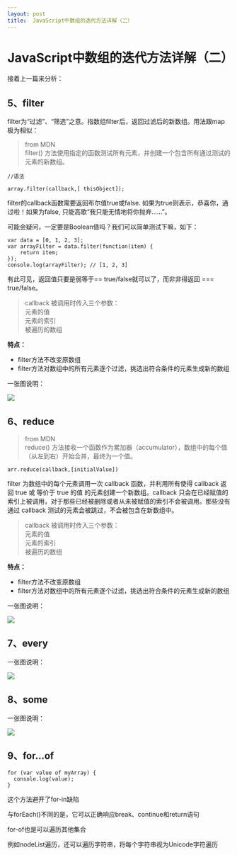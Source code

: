 ```yaml
---
layout: post
title:  JavaScript中数组的迭代方法详解（二）
---
```




# JavaScript中数组的迭代方法详解（二）

接着上一篇来分析：

## 5、filter

filter为“过滤”、“筛选”之意。指数组filter后，返回过滤后的新数组。用法跟map极为相似：

> from MDN <br/>
> filter() 方法使用指定的函数测试所有元素，并创建一个包含所有通过测试的元素的新数组。

```
//语法

array.filter(callback,[ thisObject]);
```

filter的callback函数需要返回布尔值true或false. 如果为true则表示，恭喜你，通过啦！如果为false, 只能高歌“我只能无情地将你抛弃……”。

可能会疑问，一定要是Boolean值吗？我们可以简单测试下嘛，如下：

```
var data = [0, 1, 2, 3];
var arrayFilter = data.filter(function(item) {
    return item;
});
console.log(arrayFilter); // [1, 2, 3]
```

有此可见，返回值只要是弱等于== true/false就可以了，而非非得返回 === true/false。




> callback 被调用时传入三个参数：<br />
> 元素的值<br />
> 元素的索引<br />
> 被遍历的数组






**特点：**


- filter方法不改变原数组
- filter方法对数组中的所有元素逐个过滤，挑选出符合条件的元素生成新的数组

一张图说明：

![](http://0.0.0.0:4000//img/20161222/20161222-5-1.jpg)


## 6、reduce


> from MDN <br/>
> reduce() 方法接收一个函数作为累加器（accumulator），数组中的每个值（从左到右）开始合并，最终为一个值。 

```
arr.reduce(callback,[initialValue])
```

filter 为数组中的每个元素调用一次 callback 函数，并利用所有使得 callback 返回 true 或 等价于 true 的值 的元素创建一个新数组。callback 只会在已经赋值的索引上被调用，对于那些已经被删除或者从未被赋值的索引不会被调用。那些没有通过 callback 测试的元素会被跳过，不会被包含在新数组中。

> callback 被调用时传入三个参数：<br />
> 元素的值<br />
> 元素的索引<br />
> 被遍历的数组


**特点：**


- filter方法不改变原数组
- filter方法对数组中的所有元素逐个过滤，挑选出符合条件的元素生成新的数组

一张图说明：

![](http://0.0.0.0:4000//img/20161222/20161222-6-1.jpg)


## 7、every


一张图说明：

![](http://0.0.0.0:4000//img/20161222/20161222-7-1.jpg)


## 8、some


一张图说明：

![](http://0.0.0.0:4000//img/20161222/20161222-8-1.jpg)


## 9、for...of



```
for (var value of myArray) {
  console.log(value);
}
```


这个方法避开了for-in缺陷

与forEach()不同的是，它可以正确响应break、continue和return语句


for-of也是可以遍历其他集合

例如nodeList遍历，还可以遍历字符串，将每个字符串视为Unicode字符遍历



